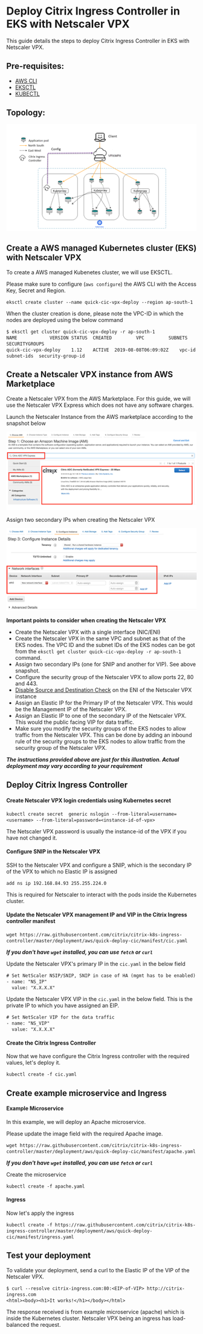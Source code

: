 # Deploy Citrix Ingress Controller in EKS with Netscaler VPX

This guide details the steps to deploy Citrix Ingress Controller in EKS with Netscaler VPX.

## Pre-requisites:

   * [AWS CLI](https://docs.aws.amazon.com/cli/latest/userguide/cli-chap-install.html)
   * [EKSCTL](https://docs.aws.amazon.com/eks/latest/userguide/getting-started-eksctl.html)
   * [KUBECTL](https://kubernetes.io/docs/tasks/tools/install-kubectl/)

## Topology:

![](https://raw.githubusercontent.com/citrix/citrix-k8s-ingress-controller/master/docs/media/singletopology.png)

## Create a AWS managed Kubernetes cluster (EKS) with Netscaler VPX

To create a AWS managed Kubenetes cluster, we will use EKSCTL.

Please make sure to configure (`aws configure`) the AWS CLI with the Access Key, Secret and Region.

```
eksctl create cluster --name quick-cic-vpx-deploy --region ap-south-1
```

When the cluster creation is done, please note the VPC-ID in which the nodes are deployed using the below command

```
$ eksctl get cluster quick-cic-vpx-deploy -r ap-south-1
NAME			VERSION	STATUS	CREATED			VPC			SUBNETS									SECURITYGROUPS
quick-cic-vpx-deploy	1.12	ACTIVE	2019-08-08T06:09:02Z	vpc-id	subnet-ids	security-group-id
```

## Create a Netscaler VPX instance from AWS Marketplace

Create a Netscaler VPX from the AWS Marketplace. For this guide, we will use the Netscaler VPX Express which does not have any software charges.

Launch the Netscaler Instance from the AWS marketplace according to the snapshot below


![](images/Citrix-ADC-VPX-Express.png)

Assign two secondary IPs when creating the Netscaler VPX

![](images/assign-secondary-ips.png)

**Important points to consider when creating the Netscaler VPX**

   * Create the Netscaler VPX with a single interface (NIC/ENI)
   * Create the Netscaler VPX in the same VPC and subnet as that of the EKS nodes. The VPC ID and the subnet IDs of the EKS nodes can be got from the `eksctl get cluster quick-cic-vpx-deploy -r ap-south-1` command.
   * Assign two secondary IPs (one for SNIP and another for VIP). See above snapshot.
   * Configure the security group of the Netscaler VPX to allow ports 22, 80 and 443.
   * [Disable Source and Destination Check](https://docs.aws.amazon.com/vpc/latest/userguide/VPC_NAT_Instance.html#EIP_Disable_SrcDestCheck) on the ENI of the Netscaler VPX instance
   * Assign an Elastic IP for the Primary IP of the Netscaler VPX. This would be the Management IP of the Netscaler VPX.
   * Assign an Elastic IP to one of the secondary IP of the Netscaler VPX. This would the public facing VIP for data traffic.
   * Make sure you modify the security groups of the EKS nodes to allow traffic from the Netscaler VPX. This can be done by adding an inbound rule of the security groups to the EKS nodes to allow traffic from the security group of the Netscaler VPX.

***The instructions provided above are just for this illustration. Actual deployment may vary according to your requirement***


## Deploy Citrix Ingress Controller


#### Create Netscaler VPX login credentials using Kubernetes secret

```
kubectl create secret  generic nslogin --from-literal=username=<username> --from-literal=password=<instance-id-of-vpx>
```

The Netscaler VPX password is usually the instance-id of the VPX if you have not changed it.


#### Configure SNIP in the Netscaler VPX

SSH to the Netscaler VPX and configure a SNIP, which is the secondary IP of the VPX to which no Elastic IP is assigned

```
add ns ip 192.168.84.93 255.255.224.0
```

This is required for Netscaler to interact with the pods inside the Kubernetes cluster.


#### Update the Netscaler VPX management IP and VIP in the Citrix Ingress controller manifest

```
wget https://raw.githubusercontent.com/citrix/citrix-k8s-ingress-controller/master/deployment/aws/quick-deploy-cic/manifest/cic.yaml
```

***If you don't have `wget` installed, you can use `fetch` or `curl`***

Update the Netscaler VPX's primary IP in the `cic.yaml` in the below field

```
# Set NetScaler NSIP/SNIP, SNIP in case of HA (mgmt has to be enabled) 
- name: "NS_IP"
  value: "X.X.X.X"
```

Update the Netscaler VPX VIP in the `cic.yaml` in the below field. This is the private IP to which you have assigned an EIP.

```
# Set NetScaler VIP for the data traffic
- name: "NS_VIP"
  value: "X.X.X.X"
```

#### Create the Citrix Ingress Controller

Now that we have configure the Citrix Ingress controller with the required values, let's deploy it.

```
kubectl create -f cic.yaml
```

## Create example microservice and Ingress

#### Example Microservice

In this example, we will deploy an Apache microservice.

Please  update the image field with the required Apache image.

```
wget https://raw.githubusercontent.com/citrix/citrix-k8s-ingress-controller/master/deployment/aws/quick-deploy-cic/manifest/apache.yaml
```

***If you don't have `wget` installed, you can use `fetch` or `curl`***


Create the microservice

```
kubectl create -f apache.yaml
```

#### Ingress

Now let's apply the ingress 

```
kubectl create -f https://raw.githubusercontent.com/citrix/citrix-k8s-ingress-controller/master/deployment/aws/quick-deploy-cic/manifest/ingress.yaml
```

## Test your deployment

To validate your deployment, send a curl to the Elastic IP of the VIP of the Netscaler VPX.

```
$ curl --resolve citrix-ingress.com:80:<EIP-of-VIP> http://citrix-ingress.com
<html><body><h1>It works!</h1></body></html>
```

The response received is from example microservice (apache) which is inside the Kubernetes cluster. Netscaler VPX being an ingress has load-balanced the request.

